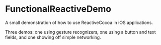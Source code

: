 FunctionalReactiveDemo
======================

A small demonstration of how to use ReactiveCocoa in iOS applications.

Three demos: one using gesture recognizers, one using a button and text fields, and one showing off simple networking. 
